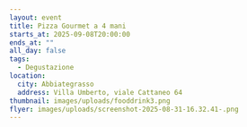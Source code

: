 ```yaml
---
layout: event
title: Pizza Gourmet a 4 mani
starts_at: 2025-09-08T20:00:00
ends_at: ""
all_day: false
tags:
  - Degustazione
location:
  city: Abbiategrasso
  address: Villa Umberto, viale Cattaneo 64
thumbnail: images/uploads/fooddrink3.png
flyer: images/uploads/screenshot-2025-08-31-16.32.41-.png
---
```

